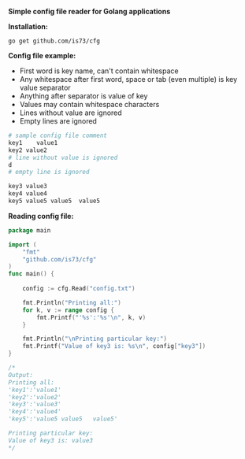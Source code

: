 **Simple config file reader for Golang applications**


**Installation:**
```
go get github.com/is73/cfg
```


**Config file example:**  
* First word is key name, can't contain whitespace  
* Any whitespace after first word, space or tab (even multiple) is key value separator  
* Anything after separator is value of key  
* Values may contain whitespace characters
* Lines without value are ignored
* Empty lines are ignored
```bash
# sample config file comment
key1	value1
key2 value2
# line without value is ignored
d
# empty line is ignored

key3 value3
key4 value4
key5 value5 value5	value5

```


**Reading config file:**
```go
package main

import (
	"fmt"
	"github.com/is73/cfg"
)
func main() {
	
	config := cfg.Read("config.txt")

	fmt.Println("Printing all:")
	for k, v := range config {
		fmt.Printf("'%s':'%s'\n", k, v)
	}

	fmt.Println("\nPrinting particular key:")
	fmt.Printf("Value of key3 is: %s\n", config["key3"])
}

/*
Output:
Printing all:
'key1':'value1'
'key2':'value2'
'key3':'value3'
'key4':'value4'
'key5':'value5 value5	value5'

Printing particular key:
Value of key3 is: value3
*/
```
